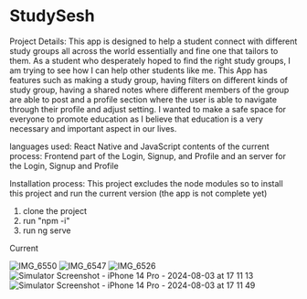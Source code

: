 # StudySesh

Project Details: 
This app is designed to help a student connect with different study groups all across the world essentially and fine one that tailors to them. As a student who desperately hoped to find the right study groups, I am trying to see how I can help other students like me. 
This App has features such as making a study group, having filters on different kinds of study group, having a shared notes where different members of the group are able to post and a profile section where the user is able to navigate through their profile and adjust setting. I wanted to make a safe space for everyone to promote education as I believe that education is a very necessary and important aspect in our lives. 

languages used: React Native and JavaScript
contents of the current process: Frontend part of the Login, Signup, and Profile and an server for the Login, Signup and Profile


Installation process: 
This project excludes the node modules so to install this project and run the current version (the app is not complete yet)
1. clone the project
2. run "npm -i"
3. run ng serve

Current 

![IMG_6550](https://github.com/user-attachments/assets/287a3c8a-a0a0-4827-8a13-f25589d32afd)
![IMG_6547](https://github.com/user-attachments/assets/eeb5537d-6314-46d2-9910-748eec5fb74d)
![IMG_6526](https://github.com/user-attachments/assets/6ef43d7d-eaa1-40e6-8faa-c6bab79cbf56)
![Simulator Screenshot - iPhone 14 Pro - 2024-08-03 at 17 11 13](https://github.com/user-attachments/assets/6eb990f1-8f36-464f-92a7-b216b6d7c997)
![Simulator Screenshot - iPhone 14 Pro - 2024-08-03 at 17 11 49](https://github.com/user-attachments/assets/2107d370-8772-4856-8f79-f46c6f2270ce)
